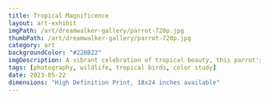 ```yaml
---
title: Tropical Magnificence
layout: art-exhibit
imgPath: /art/dreamwalker-gallery/parrot-720p.jpg
thumbPath: /art/dreamwalker-gallery/parrot-720p.jpg
category: art
backgroundColor: "#228B22"
imgDescription: A vibrant celebration of tropical beauty, this parrot's iridescent plumage creates a symphony of color that captures the exotic splendor of the natural world
tags: [photography, wildlife, tropical birds, color study]
date: 2023-05-22
dimensions: "High Definition Print, 18x24 inches available"
---
```


